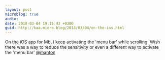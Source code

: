 ```yaml
---
layout: post
microblog: true
audio: 
date: 2018-03-04 19:15:43 +0300
guid: http://kaa.micro.blog/2018/03/04/on-the-ios.html
---
```

On the iOS app for Mb, I keep activating the 'menu bar' while scrolling. Wish there was a way to reduce the sensitivity or even a different way to activate the 'menu bar' [@manton](https://micro.blog/manton)

